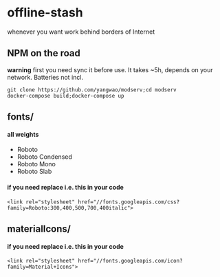 # offline-stash
whenever you want work behind borders of Internet

## NPM on the road 
**warning** first you need sync it before use. It takes ~5h, depends on your network. Batteries not incl.
```
git clone https://github.com/yangwao/modserv;cd modserv
docker-compose build;docker-compose up
```

## fonts/
#### all weights
* Roboto 
* Roboto Condensed
* Roboto Mono
* Roboto Slab

#### if you need replace i.e. this in your code 
```
<link rel="stylesheet" href="//fonts.googleapis.com/css?family=Roboto:300,400,500,700,400italic">
```

## materialIcons/
#### if you need replace i.e. this in your code 
```
<link rel="stylesheet" href="//fonts.googleapis.com/icon?family=Material+Icons">
```
